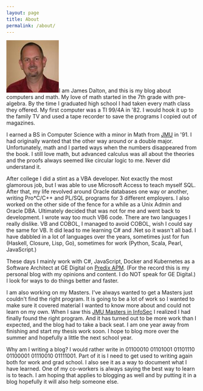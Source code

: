 ```yaml
---
layout: page
title: About
permalink: /about/
---
```


<img class="about-image" src="/assets/Me.jpg" alt="Me" />I am James Dalton, and this is my blog about computers and math. My love of math started in the 7th grade with pre-algebra. By the time I graduated high school I had taken every math class they offered. My first computer was a TI 99/4A in '82. I would hook it up to the family TV and used a tape recorder to save the programs I copied out of magazines.

I earned a BS in Computer Science with a minor in Math from [JMU](http://www.jmu.edu/) in '91. I had originally wanted that the other way around or a double major. Unfortunately, math and I parted ways when the numbers disappeared from the book. I still love math, but advanced calculus was all about the theories and the proofs always seemed like circular logic to me. Never did understand it.

After college I did a stint as a VBA developer. Not exactly the most glamorous job, but I was able to use Microsoft Access to teach myself SQL. After that, my life revolved around Oracle databases one way or another, writing Pro*C/C++ and PL/SQL programs for 3 different employers. I also worked on the other side of the fence for a while as a Unix Admin and Oracle DBA. Ultimately decided that was not for me and went back to development. I wrote way too much VB6 code. There are two languages I really dislike. VB and COBOL, I managed to avoid COBOL, wish I could say the same for VB. It did lead to me learning C# and .Net so it wasn't all bad. I have dabbled in a lot of languages over the years, sometimes just for fun (Haskell, Closure, Lisp, Go), sometimes for work (Python, Scala, Pearl, JavaScript.)

These days I mainly work with C#, JavaScript, Docker and Kubernetes as a Software Architect at GE Digital on [Predix APM](https://www.ge.com/digital/asset-performance-management). (For the record this is my personal blog with my opinions and content. I do NOT speak for GE Digital.) I look for ways to do things better and faster.

I am also working on my Masters. I've always wanted to get a Masters just couldn't find the right program. It is going to be a lot of work so I wanted to make sure it covered material I wanted to know more about and could not learn on my own. When I saw this [JMU Masters in InfoSec](http://www.jmu.edu/infosec/) I realized I had finally found the right program. And it has turned out to be more work than I expected, and the blog had to take a back seat. I am one year away from finishing and start my thesis work soon. I hope to blog more over the summer and hopefully a little the next school year.

Why am I writing a blog? I would rather write in 01100010 01101001 01101110 01100001 01110010 01111001. Part of it is I need to get used to writing again both for work and grad school. I also see it as a way to document what I have learned. One of my co-workers is always saying the best way to learn is to teach. I am hoping that applies to blogging as well and by putting it in a blog hopefully it will also help someone else.
